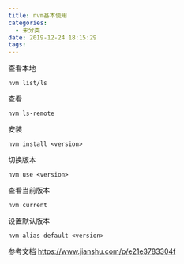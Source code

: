 ```yaml
---
title: nvm基本使用
categories:
  - 未分类
date: 2019-12-24 18:15:29
tags:
---
```

查看本地
```
nvm list/ls
```
查看
```
nvm ls-remote
```
安装
```
nvm install <version>
```
切换版本
```
nvm use <version>
```
查看当前版本
```
nvm current
```
设置默认版本
```
nvm alias default <version>
```

参考文档
https://www.jianshu.com/p/e21e3783304f
